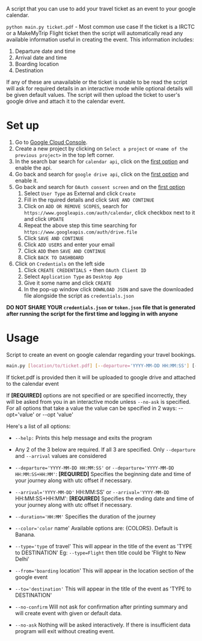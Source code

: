 A script that you can use to add your travel ticket as an event to your google calendar.

`python main.py ticket.pdf` - Most common use case
If the ticket is a IRCTC or a MakeMyTrip Flight ticket then the script will automatically read any available information useful in creating the event.
This information includes:
1. Departure date and time
2. Arrival date and time
3. Boarding location
4. Destination

If any of these are unavailable or the ticket is unable to be read the script will ask for required details in an interactive mode while optional details will be given default values. The script will then upload the ticket to user's google drive and attach it to the calendar event.

# Set up
1. Go to [Google Cloud Console](https://console.cloud.google.com).
2. Create a new project by clicking on `Select a project` or `<name of the previous project>` in the top left corner.
3. In the search bar search for `calendar api`, click on the [first option](https://console.cloud.google.com/flows/enableapi?apiid=calendar-json.googleapis.com) and enable the api.
4. Go back and search for `google drive api`, click on the [first option](https://console.cloud.google.com/flows/enableapi?apiid=drive.googleapis.com) and enable it.
5. Go back and search for `OAuth consent screen` and on the [first option](https://console.cloud.google.com/apis/credentials/consent)
    1. Select `User Type` as External and click `Create`
    2. Fill in the rquired details and click `SAVE AND CONTINUE`
    3. Click on `ADD OR REMOVE SCOPES`, search for `https://www.googleapis.com/auth/calendar`, click checkbox next to it and click `UPDATE`
    4. Repeat the above step this time searching for `https://www.googleapis.com/auth/drive.file`
    5. Click `SAVE AND CONTINUE`
    6. Click `ADD USERS` and enter your email
    7. Click `ADD` then `SAVE AND CONTINUE`
    8. Click `BACK TO DASHBOARD`
6. Click on `Credentials` on the left side
    1. Click `CREATE CREDENTIALS +` then `OAuth Client ID`
    2. Select `Application Type` as `Desktop App`
    3. Give it some name and click `CREATE`
    4. In the pop-up window click `DOWNLOAD JSON` and save the downloaded file alongside the script as `credentials.json`


**DO NOT SHARE YOUR `credentials.json` or `token.json` file that is generated after running the script for the first time and logging in with anyone**

# Usage

Script to create an event on google calendar regarding your travel bookings.
```bash
main.py [location/to/ticket.pdf] [--departure='YYYY-MM-DD HH:MM:SS'] [--arrival 'YYYY-MM-DD HH:MM:SS'] ...
```

If ticket.pdf is provided then it will be uploaded to google drive and attached to the calendar event

If **[REQUIRED]** options are not specified or are specified incorrectly, they will be asked from you in an interactive mode unless `--no-ask` is specified.
For all options that take a value the value can be specified in 2 ways:
--opt='value' or --opt 'value'

Here's a list of all options:
* `--help:` Prints this help message and exits the program

* Any 2 of the 3 below are required. If all 3 are specified. Only `--departure` and `--arrival` values are considered
* `--departure='YYYY-MM-DD HH:MM:SS'` or `--departure='YYYY-MM-DD HH:MM:SS+HH:MM'`: **[REQUIRED]** Specifies the beginning date and time of your journey along with utc offset if necessary.
* `--arrival='YYYY-MM-DD'` HH:MM:SS' or `--arrival='YYYY-MM-DD` HH:MM:SS+HH:MM': **[REQUIRED]** Specifies the ending date and time of your journey along with utc offset if necessary.
* `--duration='HH:MM'` Specifies the duration of the journey

* `--color='color` name' Available options are: {COLORS}. Default is Banana.

* `--type='type` of travel' This will appear in the title of the event as 'TYPE to DESTINATION'
Eg: `--type=Flight` then title could be 'Flight to New Delhi'

* `--from='boarding` location' This will appear in the location section of the google event
* `--to='destination'` This will appear in the title of the event as 'TYPE to DESTINATION'

* `--no-confirm` Will not ask for confirmation after printing summary and will create event with given or default data.
* `--no-ask` Nothing will be asked interactively. If there is insufficient data program will exit without creating event.